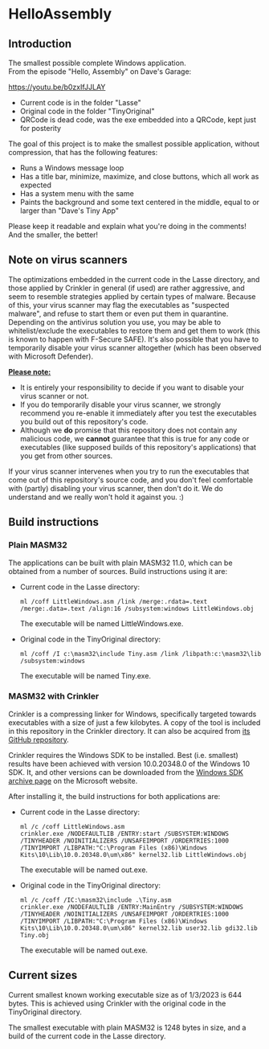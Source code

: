 # HelloAssembly

## Introduction

The smallest possible complete Windows application.  
From the episode "Hello, Assembly" on Dave's Garage:

<https://youtu.be/b0zxIfJJLAY>

- Current code is in the folder "Lasse"
- Original code in the folder "TinyOriginal"
- QRCode is dead code, was the exe embedded into a QRCode, kept just for posterity

The goal of this project is to make the smallest possible application, without compression, that has the following features:

- Runs a Windows message loop
- Has a title bar, minimize, maximize, and close buttons, which all work as expected
- Has a system menu with the same
- Paints the background and some text centered in the middle, equal to or larger than "Dave's Tiny App"
  
Please keep it readable and explain what you're doing in the comments!  And the smaller, the better!  

## Note on virus scanners

The optimizations embedded in the current code in the Lasse directory, and those applied by Crinkler in general (if used) are rather aggressive, and seem to resemble strategies applied by certain types of malware. Because of this, your virus scanner may flag the executables as "suspected malware", and refuse to start them or even put them in quarantine. Depending on the antivirus solution you use, you may be able to whitelist/exclude the executables to restore them and get them to work (this is known to happen with F-Secure SAFE). It's also possible that you have to temporarily disable your virus scanner altogether (which has been observed with Microsoft Defender).

<!-- markdownlint-disable-next-line MD033 -->
<ins>**Please note:**</ins>

- It is entirely your responsibility to decide if you want to disable your virus scanner or not.
- If you do temporarily disable your virus scanner, we strongly recommend you re-enable it immediately after you test the executables you build out of this repository's code.
- Although we **do** promise that this repository does not contain any malicious code, we **cannot** guarantee that this is true for any code or executables (like supposed builds of this repository's applications) that you get from other sources.

If your virus scanner intervenes when you try to run the executables that come out of this repository's source code, and you don't feel comfortable with (partly) disabling your virus scanner, then don't do it. We do understand and we really won't hold it against you. :)

## Build instructions

### Plain MASM32

The applications can be built with plain MASM32 11.0, which can be obtained from a number of sources. Build instructions using it are:

- Current code in the Lasse directory:
  
  ```shell
  ml /coff LittleWindows.asm /link /merge:.rdata=.text /merge:.data=.text /align:16 /subsystem:windows LittleWindows.obj
  ```

  The executable will be named LittleWindows.exe.

- Original code in the TinyOriginal directory:

  ```shell
  ml /coff /I c:\masm32\include Tiny.asm /link /libpath:c:\masm32\lib /subsystem:windows
  ```

  The executable will be named Tiny.exe.

### MASM32 with Crinkler

Crinkler is a compressing linker for Windows, specifically targeted towards executables with a size of just a few kilobytes. A copy of the tool is included in this repository in the Crinkler directory. It can also be acquired from [its GitHub repository](https://github.com/runestubbe/Crinkler).

Crinkler requires the Windows SDK to be installed. Best (i.e. smallest) results have been achieved with version 10.0.20348.0 of the Windows 10 SDK. It, and other versions can be downloaded from the [Windows SDK archive page](https://developer.microsoft.com/en-us/windows/downloads/sdk-archive/) on the Microsoft website.

After installing it, the build instructions for both applications are:

- Current code in the Lasse directory:

  ```shell
  ml /c /coff LittleWindows.asm
  crinkler.exe /NODEFAULTLIB /ENTRY:start /SUBSYSTEM:WINDOWS /TINYHEADER /NOINITIALIZERS /UNSAFEIMPORT /ORDERTRIES:1000 /TINYIMPORT /LIBPATH:"C:\Program Files (x86)\Windows Kits\10\Lib\10.0.20348.0\um\x86" kernel32.lib LittleWindows.obj
  ```

  The executable will be named out.exe.

- Original code in the TinyOriginal directory:

  ```shell
  ml /c /coff /IC:\masm32\include .\Tiny.asm 
  crinkler.exe /NODEFAULTLIB /ENTRY:MainEntry /SUBSYSTEM:WINDOWS /TINYHEADER /NOINITIALIZERS /UNSAFEIMPORT /ORDERTRIES:1000 /TINYIMPORT /LIBPATH:"C:\Program Files (x86)\Windows Kits\10\Lib\10.0.20348.0\um\x86" kernel32.lib user32.lib gdi32.lib Tiny.obj
  ```

  The executable will be named out.exe.

## Current sizes

Current smallest known working executable size as of 1/3/2023 is 644 bytes. This is achieved using Crinkler with the original code in the TinyOriginal directory.

The smallest executable with plain MASM32 is 1248 bytes in size, and a build of the current code in the Lasse directory.
